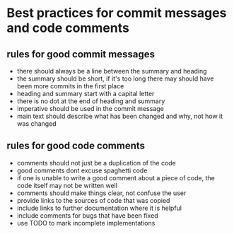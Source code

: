# Best practices for commit messages and code comments

## rules for good commit messages

- there should always be a line between the summary and heading
- the summary should be short, if it's too long there may should have been more commits in the first place
- heading and summary start with a capital letter
- there is no dot at the end of heading and summary
- imperative should be used in the commit message
- main text should describe what has been changed and why, not how it was changed

## rules for good code comments 

- comments should not just be a duplication of the code
- good comments dont excuse spaghetti code
- if one is unable to write a good comment about a piece of code, the code itself may not be written well
- comments should make things clear, not confuse the user
- provide links to the sources of code that was copied
- include links to further documentation where it is helpful 
- include comments for bugs that have been fixed
- use TODO to mark incomplete implementations

